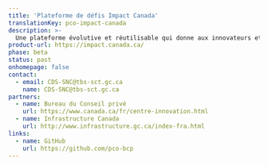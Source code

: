 ```yaml
---
title: 'Plateforme de défis Impact Canada'
translationKey: pco-impact-canada
description: >-
  Une plateforme évolutive et réutilisable qui donne aux innovateurs et aux entrepreneurs de nouvelles occasions d’aider à résoudre les plus grands défis du Canada.
product-url: https://impact.canada.ca/
phase: beta
status: past
onhomepage: false
contact:
  - email: CDS-SNC@tbs-sct.gc.ca
    name: CDS-SNC@tbs-sct.gc.ca
partners:
  - name: Bureau du Conseil privé
    url: https://www.canada.ca/fr/centre-innovation.html
  - name: Infrastructure Canada
    url: http://www.infrastructure.gc.ca/index-fra.html
links:
  - name: GitHub
    url: https://github.com/pco-bcp
---
```

